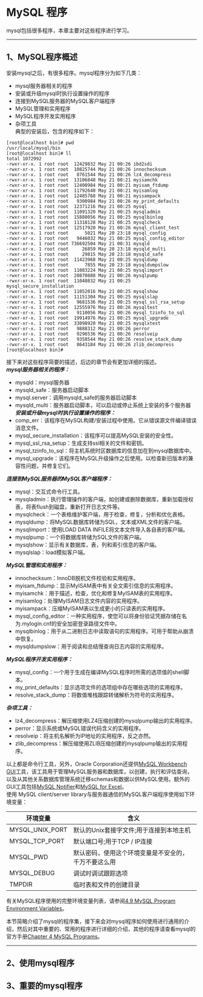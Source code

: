 # MySQL 程序
mysql包括很多程序，本章主要对这些程序进行学习。

---
## 1、MySQL程序概述
安装mysql之后，有很多程序。mysql程序分为如下几类：  
 - mysql服务器相关的程序  
 - 安装或升级mysql时执行设置操作的程序  
 - 连接到MySQL服务器的MySQL客户端程序  
 - MySQL管理和实用程序  
 - MySQL程序开发实用程序  
 - 杂项工具   
 典型的安装后，包含的程序如下：  
```shell
[root@localhost bin]# pwd
/usr/local/mysql/bin
[root@localhost bin]# ll
total 1072992
-rwxr-xr-x. 1 root root  12429832 May 21 00:26 ibd2sdi
-rwxr-xr-x. 1 root root  10825744 May 21 00:26 innochecksum
-rwxr-xr-x. 1 root root   8761544 May 21 00:26 lz4_decompress
-rwxr-xr-x. 1 root root  13106848 May 21 00:21 myisamchk
-rwxr-xr-x. 1 root root  12400984 May 21 00:21 myisam_ftdump
-rwxr-xr-x. 1 root root  11792640 May 21 00:21 myisamlog
-rwxr-xr-x. 1 root root  12485768 May 21 00:21 myisampack
-rwxr-xr-x. 1 root root   9300984 May 21 00:26 my_print_defaults
-rwxr-xr-x. 1 root root  12371216 May 21 00:25 mysql
-rwxr-xr-x. 1 root root  11091320 May 21 00:25 mysqladmin
-rwxr-xr-x. 1 root root  15880056 May 21 00:25 mysqlbinlog
-rwxr-xr-x. 1 root root  11318128 May 21 00:25 mysqlcheck
-rwxr-xr-x. 1 root root  12517920 May 21 00:26 mysql_client_test
-rwxr-xr-x. 1 root root      5021 May 20 23:18 mysql_config
-rwxr-xr-x. 1 root root   9446032 May 21 00:25 mysql_config_editor
-rwxr-xr-x. 1 root root 736692504 May 21 00:31 mysqld
-rwxr-xr-x. 1 root root     26859 May 20 23:18 mysqld_multi
-rwxr-xr-x. 1 root root     29815 May 20 23:18 mysqld_safe
-rwxr-xr-x. 1 root root  11423968 May 21 00:25 mysqldump
-rwxr-xr-x. 1 root root      7855 May 20 23:18 mysqldumpslow
-rwxr-xr-x. 1 root root  11083224 May 21 00:25 mysqlimport
-rwxr-xr-x. 1 root root  20870888 May 21 00:26 mysqlpump
-rwxr-xr-x. 1 root root  11040832 May 21 00:25 mysql_secure_installation
-rwxr-xr-x. 1 root root  11052016 May 21 00:25 mysqlshow
-rwxr-xr-x. 1 root root  11151304 May 21 00:25 mysqlslap
-rwxr-xr-x. 1 root root   9681536 May 21 00:25 mysql_ssl_rsa_setup
-rwxr-xr-x. 1 root root  12555976 May 21 00:26 mysqltest
-rwxr-xr-x. 1 root root   9110056 May 21 00:26 mysql_tzinfo_to_sql
-rwxr-xr-x. 1 root root  19914976 May 21 00:25 mysql_upgrade
-rwxr-xr-x. 1 root root  33098920 May 21 00:25 mysqlxtest
-rwxr-xr-x. 1 root root   9888312 May 21 00:26 perror
-rwxr-xr-x. 1 root root   9296536 May 21 00:26 resolveip
-rwxr-xr-x. 1 root root   9358544 May 21 00:26 resolve_stack_dump
-rwxr-xr-x. 1 root root   8643184 May 21 00:26 zlib_decompress
[root@localhost bin]# 
```
接下来对这些程序简要的描述，后边的章节会有更加详细的描述。  
***mysql服务器相关的程序：***  
 - mysqld：mysql服务器  
 - mysqld_safe：服务器启动脚本  
 - mysql.server：调用mysqld_safe的服务器启动脚本  
 - mysqld_multi：服务器启动脚本，可以启动或停止系统上安装的多个服务器  
***安装或升级mysql时执行设置操作的程序：***  
 - comp_err：该程序在MySQL构建/安装过程中使用。它从错误源文件编译错误消息文件。  
 - mysql_secure_installation：该程序可以提高MySQL安装的安全性。  
 - mysql_ssl_rsa_setup：生成支持ssl相关的文件和密钥。  
 - mysql_tzinfo_to_sql：将主机系统时区数据库的信息加在到mysql数据库中。  
 - mysql_upgrade：该程序在MySQL升级操作之后使用。以检查新旧版本的兼容性问题，并修复它们。  

***连接到MySQL服务器的MySQL客户端程序：***  
 - mysql：交互式命令行工具。  
 - mysqladmin：执行管理操作的客户端，如创建或删除数据库，重新加载授权表，将表flush到磁盘，重新打开日志文件等。  
 - mysqlcheck：一个表格维护客户端，用于检查，修复，分析和优化表格。  
 - mysqldump：将MySQL数据库转储为SQL，文本或XML文件的客户端。  
 - mysqlimport：使用LOAD DATA INFILE将文本文件导入各自表的客户端。  
 - mysqlpump：一个将数据库转储为SQL文件的客户端。  
 - mysqlshow：显示有关数据库，表，列和索引信息的客户端。  
 - mysqlslap：load模拟客户端。  

***MySQL管理和实用程序：***  
 - innochecksum：InnoDB脱机文件校验和实用程序。  
 - myisam_ftdump：显示MyISAM表中有关全文索引信息的实用程序。  
 - myisamchk：用于描述，检查，优化和修复MyISAM表的实用程序。  
 - myisamlog：处理MyISAM日志文件内容的实用程序。  
 - myisampack：压缩MyISAM表以生成更小的只读表的实用程序。  
 - mysql_config_editor：一种实用程序，使您可以将身份验证凭据存储在名为.mylogin.cnf的安全加密登录路径文件中。  
 - mysqlbinlog：用于从二进制日志中读取语句的实用程序。可用于帮助从崩溃中恢复。  
 - mysqldumpslow：用于阅读和总结慢查询日志内容的实用程序。  

***MySQL程序开发实用程序：***  
 - mysql_config：一个用于生成在编译MySQL程序时所需的选项值的shell脚本。  
 - my_print_defaults：显示选项文件的选项组中存在哪些选项的实用程序。  
 - resolve_stack_dump：将数值堆栈跟踪转储解析为符号的实用程序。  

***杂项工具：***     
 - lz4_decompress：解压缩使用LZ4压缩创建的mysqlpump输出的实用程序。  
 - perror：显示系统或MySQL错误代码含义的实用程序。  
 - resolveip：将主机名解析为IP地址的实用程序，反之亦然。  
 - zlib_decompress：解压缩使用ZLIB压缩创建的mysqlpump输出的实用程序。  

以上都是命令行工具，另外，Oracle Corporation还提供[MySQL Workbench GUI](https://dev.mysql.com/doc/refman/8.0/en/workbench.html)工具，该工具用于管理MySQL服务器和数据库，以创建，执行和评估查询，以及从其他关系数据库管理系统迁移schemas和数据以供MySQL使用。额外的GUI工具包括[MySQL Notifier](https://dev.mysql.com/doc/refman/8.0/en/windows-notifier.html)和[MySQL for Excel](https://dev.mysql.com/doc/mysql-for-excel/en/)。  
使用 MySQL client/server library与服务器通信的MySQL客户端程序使用如下环境变量：  
  
|环境变量|含义|  
|-|-|  
|MYSQL_UNIX_PORT|默认的Unix套接字文件;用于连接到本地主机|  
|MYSQL_TCP_PORT|默认端口号;用于TCP / IP连接|  
|MYSQL_PWD|默认密码，使用这个环境变量是不安全的，千万不要这么用|  
|MYSQL_DEBUG|调试时调试跟踪选项|  
|TMPDIR|临时表和文件的创建目录|  

有关MySQL程序使用的完整环境变量列表，请参阅[4.9 MySQL Program Environment Variables](https://dev.mysql.com/doc/refman/8.0/en/environment-variables.html)。  

本节简略介绍了mysql的程序集，接下来会对mysql程序如何使用进行通用的介绍，然后对其中重要的、常用的程序进行详细的介绍，其他的程序请查看mysql的官方手册[Chapter 4 MySQL Programs](https://dev.mysql.com/doc/refman/8.0/en/programs.html)。  

---
## 2、使用mysql程序

## 3、重要的mysql程序
